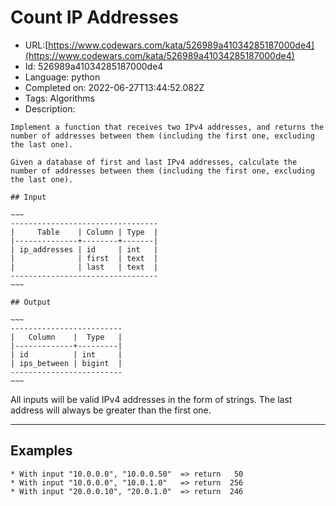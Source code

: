 # Count IP Addresses

 - URL:[https://www.codewars.com/kata/526989a41034285187000de4](https://www.codewars.com/kata/526989a41034285187000de4)
 - Id: 526989a41034285187000de4
 - Language: python
 - Completed on: 2022-06-27T13:44:52.082Z
 - Tags: Algorithms
 - Description:
```if-not:sql
Implement a function that receives two IPv4 addresses, and returns the number of addresses between them (including the first one, excluding the last one).
```

```if:sql
Given a database of first and last IPv4 addresses, calculate the number of addresses between them (including the first one, excluding the last one).

## Input

~~~
---------------------------------
|     Table    | Column | Type  |
|--------------+--------+-------|
| ip_addresses | id     | int   |
|              | first  | text  |
|              | last   | text  |
---------------------------------
~~~

## Output

~~~
-------------------------
|   Column    |  Type   |
|-------------+---------|
| id          | int     |
| ips_between | bigint  |
-------------------------
~~~
```

All inputs will be valid IPv4 addresses in the form of strings. The last address will always be greater than the first one.

___

## Examples

```
* With input "10.0.0.0", "10.0.0.50"  => return   50 
* With input "10.0.0.0", "10.0.1.0"   => return  256 
* With input "20.0.0.10", "20.0.1.0"  => return  246
```

